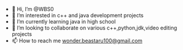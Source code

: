 - 👋 Hi, I’m @WBS0
- 👀 I’m interested in c++ and java development projects
- 🌱 I’m currently learning java in high school
- 💞️ I’m looking to collaborate on various c++,python,jdk,video editing projects
- 📫 How to reach me wonder.beastaru100@gmail.com

<!---
WBS0/WBS0 is a ✨ special ✨ repository because its `README.md` (this file) appears on your GitHub profile.
You can click the Preview link to take a look at your changes.
--->
